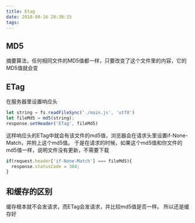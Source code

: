 ```yaml
---
title: Etag
date: 2018-08-16 20:30:15
tags:
---
```

## MD5
摘要算法，任何相同文件的MD5值都一样，只要改变了这个文件里的内容，它的MD5值就会变

## ETag
在服务器里设置响应头
```js
let string = fs.readFileSync('./main.js', 'utf8')
let fileMd5 = md5(string);
response.setHeader('ETag', fileMd5)
```
这样响应头的ETag中就会有该文件的md5值，浏览器会在请求头里设置if-None-Match，并附上这个md5值。
于是在请求的时候，如果这个md5值和你文件的md5值一样，说明文件没有更新，不需要下载
```js
if(request.header['if-None-Match'] === fileMd5){
  response.statusCode = 304;
}
```

## 和缓存的区别
缓存根本就不会发请求，而ETag会发请求，并比较md5值是否一样。
所以还是缓存好